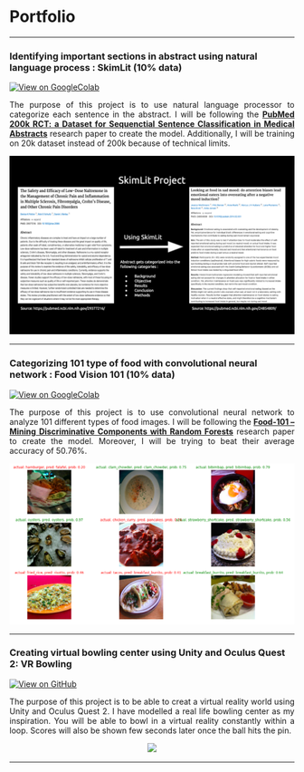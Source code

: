 <h1> Portfolio </h1>

<hr>

<h3> Identifying important sections in abstract using natural language process : SkimLit (10% data) </h3>

<a href="https://colab.research.google.com/drive/1jyDptup0WG8moOHrUzttQo1W82c7Mxv_?usp=sharing">
  <img src="https://img.shields.io/badge/Colab-Run_in_Google_Colab-blue?logo=Google&logoColor=FDBA18" alt="View on GoogleColab">
</a>

<div style="text-align: justify">
  <p>
    The purpose of this project is to use natural language processor to categorize each sentence in the abstract. I will be following the <b><a href="https://arxiv.org/abs/1710.06071">PubMed 200k RCT: a Dataset for Sequenctial Sentence Classification in Medical Abstracts</a></b> research paper to create the model. Additionally, I will be training on 20k dataset instead of 200k because of technical limits.
  </p>
</div>

<center><img src="images/SkimLit_photo.png?raw=true"></center>
  
<hr>

<h3> Categorizing 101 type of food with convolutional neural network : Food Vision 101 (10% data) </h3>

<a href="https://colab.research.google.com/drive/1D5b-I2PiJ1-jLEntREniY6NYMErgYbJG?usp=sharing">
  <img src="https://img.shields.io/badge/Colab-Run_in_Google_Colab-blue?logo=Google&logoColor=FDBA18" alt="View on GoogleColab">
</a>

<div style="text-align: justify">
  <p>
    The purpose of this project is to use convolutional neural network to analyze 101 different types of food images. I will be following the <b><a href="https://data.vision.ee.ethz.ch/cvl/datasets_extra/food-101/static/bossard_eccv14_food-101.pdf">Food-101 – Mining Discriminative Components with Random Forests</a></b> research paper to create the model. Moreover, I will be trying to beat their average accuracy of 50.76%.
  </p>
</div>

<center><img src="images/Food_Vision_101.png?raw=true"></center>
    
<hr>

<h3> Creating virtual bowling center using Unity and Oculus Quest 2: VR Bowling </h3>

<a href="https://colab.research.google.com/drive/1D5b-I2PiJ1-jLEntREniY6NYMErgYbJG?usp=sharing">
  <img src="https://img.shields.io/badge/GitHub-View_on_Github-blue?logo=GitHub" alt="View on GitHub">
</a>

<div style="text-align: justify">
  <p>
    The purpose of this project is to be able to creat a virtual reality world using Unity and Oculus Quest 2. I have modelled a real life bowling center as my inspiration. You will be able to bowl in a virtual reality constantly within a loop. Scores will also be shown few seconds later once the ball hits the pin.
  </p>
</div>

<center><img src="images/VR_Bowling.gif?raw=true"></center>

<hr>
